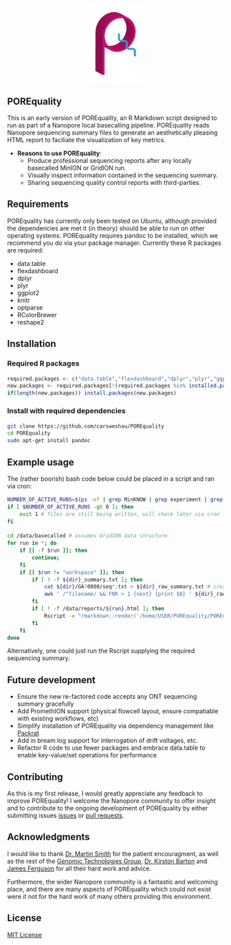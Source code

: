 <p align="center"><img src="images/pq_logo.png" alt="POREquality" width="25%"></p>

## POREquality

This is an early version of POREquality, an R Markdown script designed to run as part of a Nanopore local basecalling pipeline. POREquality reads Nanopore sequencing summary files to generate an aesthetically pleasing HTML report to faciliate the visualization of key metrics.

* __Reasons to use POREquality__:
    * Produce professional sequencing reports after any locally basecalled MinION or GridION run.
    * Visually inspect information contained in the sequencing summary.
    * Sharing sequencing quality control reports with third-parties.
    
## Requirements

POREquality has currently only been tested on Ubuntu, although provided the dependencies are met it (in theory) should be able to run on other operating systems. POREquality requires pandoc to be installed, which we recommend you do via your package manager. Currently these R packages are required:

   * data.table
   * flexdashboard
   * dplyr
   * plyr
   * ggplot2
   * knitr
   * optparse
   * RColorBrewer
   * reshape2
    
## Installation

### Required R packages

```r
required.packages <- c("data.table","flexdashboard","dplyr","plyr","ggplot2","knitr","optparse","RColorBrewer","reshape2")
new.packages <- required.packages[!(required.packages %in% installed.packages()[,"Package"])]
if(length(new.packages)) install.packages(new.packages)
```

### Install with required dependencies

```bash
git clone https://github.com/carsweshau/POREquality
cd POREquality
sudo apt-get install pandoc
```

## Example usage

The (rather boorish) bash code below could be placed in a script and ran via cron:

```bash
NUMBER_OF_ACTIVE_RUNS=$(ps -ef | grep MinKNOW | grep experiment | grep sequencing | grep -v \"grep\" | wc -l)
if [ $NUMBER_OF_ACTIVE_RUNS -gt 0 ]; then
	exit 1 # files are still being written, will check later via cron
fi

cd /data/basecalled # assumes GridION data structure
for run in *; do
    if [[ -f $run ]]; then
        continue;
    fi
    if [[ $run != "workspace" ]]; then
        if [ ! -f ${dir}_summary.txt ]; then
			cat ${dir}/GA?0000/seq*.txt > ${dir}_raw_summary.txt # creating an intermediate file is distasteful here, you could grep off a header and append to your liking
			awk ' /^filename/ && FNR > 1 {next} {print $0} ' ${dir}_raw_summary.txt > ${dir}_summary.txt && rm /data/basecalled/${dir}_raw_summary.txt
		fi
        if [ ! -f /data/reports/${run}.html ]; then
            Rscript -e "rmarkdown::render('/home/USER/POREquality/POREquality.Rmd', output_file=paste('/data/reports/${run}.html',sep=''))" -i /data/basecalled/${run}_summary.txt -o /data/reports
        fi
    fi
done
```

Alternatively, one could just run the Rscript supplying the required sequencing summary.

## Future development

   * Ensure the new re-factored code accepts any ONT sequencing summary gracefully
   * Add PromethION support (physical flowcell layout, ensure compatiable with existing workflows, etc)
   * Simplify installation of POREquality via dependency management like [Packrat](https://rstudio.github.io/packrat/)
   * Add in bream log support for interrogation of drift voltages, etc.
   * Refactor R code to use fewer packages and embrace data.table to enable key-value/set operations for performance
    
## Contributing

As this is my first release, I would greatly appreciate any feedback to improve POREquality! I welcome the Nanopore community to offer insight and to contribute to the ongoing development of POREquality by either submitting issues [issues](https://github.com/carsweshau/POREquality/issues) or [pull requests](https://github.com/carsweshau/POREquality/pulls).

## Acknowledgments

I would like to thank [Dr. Martin Smith](https://twitter.com/martinalexsmith) for the patient encouragment, as well as the rest of the [Genomic Technologies Group](https://www.garvan.org.au/research/kinghorn-centre-for-clinical-genomics/clinical-genomics/programs/genomic-technologies), [Dr. Kirston Barton](@DrKirston) and [James Ferguson](@Psy_Fer_) for all their hard work and advice.

Furthermore, the wider Nanopore community is a fantastic and welcoming place, and there are many aspects of POREquality which could not exist were it not for the hard work of many others providing this environment.

## License

[MIT License](https://opensource.org/licenses/MIT)
